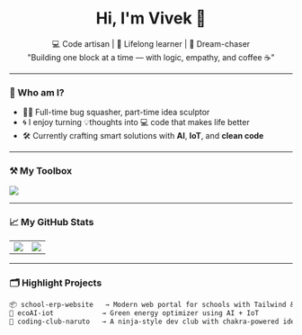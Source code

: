 <h1 align="center">Hi, I'm Vivek 👋</h1>
<p align="center">
  💻 Code artisan | 🌱 Lifelong learner | 🎯 Dream-chaser <br>
  "Building one block at a time — with logic, empathy, and coffee ☕"
</p>

---

### 🧠 Who am I?
- 🧑‍💻 Full-time bug squasher, part-time idea sculptor
- 🌀 I enjoy turning 💡thoughts into 💻 code that makes life better
- 🛠 Currently crafting smart solutions with **AI**, **IoT**, and **clean code**

---

### ⚒️ My Toolbox
<p align="left">
  <img src="https://skillicons.dev/icons?i=html,css,js,ts,react,nextjs,nodejs,python,tailwind,git,github,vscode,figma" />
</p>

---

### 📈 My GitHub Stats

<table>
<tr>
<td>
  <img src="https://github-readme-stats.vercel.app/api?username=v45cfghh&show_icons=true&theme=tokyonight&hide_border=true" />
</td>
<td>
  <img src="https://streak-stats.demolab.com?user=v45cfghh&theme=tokyonight&hide_border=true" />
</td>
</tr>
</table>

---

### 🗂️ Highlight Projects

```txt
📦 school-erp-website   → Modern web portal for schools with Tailwind & Vite
🤖 ecoAI-iot            → Green energy optimizer using AI + IoT
🎨 coding-club-naruto   → A ninja-style dev club with chakra-powered ideas

